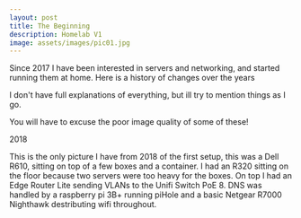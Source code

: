 ```yaml
---
layout: post
title: The Beginning
description: Homelab V1
image: assets/images/pic01.jpg
---
```


Since 2017 I have been interested in servers and networking, and started running them at home. Here is a history of changes over the years

I don't have full explanations of everything, but ill try to mention things as I go.

You will have to excuse the poor image quality of some of these!

2018

This is the only picture I have from 2018 of the first setup, this was a Dell R610, sitting on top of a few boxes and a container. I had an R320 sitting on the floor because two servers were too heavy for the boxes. On top I had an Edge Router Lite sending VLANs to the Unifi Switch PoE 8. DNS was handled by a raspberry pi 3B+ running piHole and a basic Netgear R7000 Nighthawk destributing wifi throughout. 
